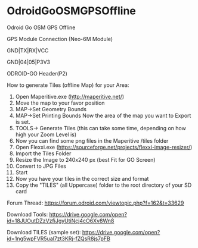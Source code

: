 # OdroidGoOSMGPSOffline
Odroid Go OSM GPS Offline

   GPS Module Connection (Neo-6M Module)
   
   GND|TX|RX|VCC
   
   GND|04|05|P3V3
   
   ODROID-GO Header(P2)
   
   
How to generate Tiles (offline Map) for your Area:
1. Open Maperitive.exe (http://maperitive.net/)
2. Move the map to your favor position
3. MAP->Set Geometry Bounds
4. MAP->Set Printing Bounds
Now the area of the map you want to Export is set.
5. TOOLS-> Generate Tiles (this can take some time, depending on how high your Zoom Level is)
6. Now you can find some png files in the Maperitive /tiles folder
8. Open Flexxi.exe (https://sourceforge.net/projects/flexxi-image-resizer/)
9. Import the Tiles Folder
10. Resize the Image to 240x240 px (best Fit for GO Screen)
11. Convert to JPG Files
12. Start
13. Now you have your tiles in the correct size and format
14. Copy the "TILES" (all Uppercase) folder to the root directory of your SD card


Forum Thread: https://forum.odroid.com/viewtopic.php?f=162&t=33629

Download Tools: https://drive.google.com/open?id=18JUOutDZzVzfiJgyUtiNcj4cO6Xv8Wn8

Download TILES (sample set): https://drive.google.com/open?id=1ng5wpFVR5ual7zt3KRj-fZQsR8js7pFB
